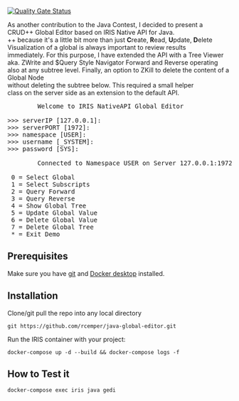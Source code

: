 [![Quality Gate Status](https://community.objectscriptquality.com/api/project_badges/measure?project=intersystems_iris_community%2Fjava-global-editor&metric=alert_status)](https://community.objectscriptquality.com/dashboard?id=intersystems_iris_community%2Fjava-global-editor)

As another contribution to the Java Contest, I decided to present a   
CRUD++ Global Editor based on IRIS Native API for Java.  
++ because it's a little bit more than just **C**reate, **R**ead, **U**pdate, **D**elete  
Visualization of a global is always important to review results   
immediately. For this purpose, I have extended the API with a Tree Viewer     
aka. ZWrite and $Query Style Navigator Forward and Reverse operating  
also at any subtree level.
Finally, an option to ZKill to delete the content of a Global Node   
without deleting the subtree below. This required a small helper  
class on the server side as an extension to the default API.
<pre>
        Welcome to IRIS NativeAPI Global Editor

>>> serverIP [127.0.0.1]:
>>> serverPORT [1972]:
>>> namespace [USER]:
>>> username [_SYSTEM]:
>>> password [SYS]:

        Connected to Namespace USER on Server 127.0.0.1:1972

 0 = Select Global
 1 = Select Subscripts
 2 = Query Forward
 3 = Query Reverse
 4 = Show Global Tree
 5 = Update Global Value
 6 = Delete Global Value
 7 = Delete Global Tree
 * = Exit Demo
</pre>

## Prerequisites
Make sure you have [git](https://git-scm.com/book/en/v2/Getting-Started-Installing-Git) and [Docker desktop](https://www.docker.com/products/docker-desktop) installed.

## Installation 
Clone/git pull the repo into any local directory
````
git https://github.com/rcemper/java-global-editor.git
````
Run the IRIS container with your project: 
````
docker-compose up -d --build && docker-compose logs -f
````
## How to Test it
````
docker-compose exec iris java gedi
````

